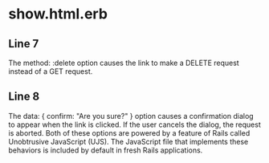 # show.html.erb

## Line 7
The method: :delete option causes the link to make a DELETE request instead of a GET request. 

## Line 8
The data: { confirm: "Are you sure?" } option causes a confirmation dialog to appear when the link is clicked. If the user cancels the dialog, the request is aborted. Both of these options are powered by a feature of Rails called Unobtrusive JavaScript (UJS). The JavaScript file that implements these behaviors is included by default in fresh Rails applications.
